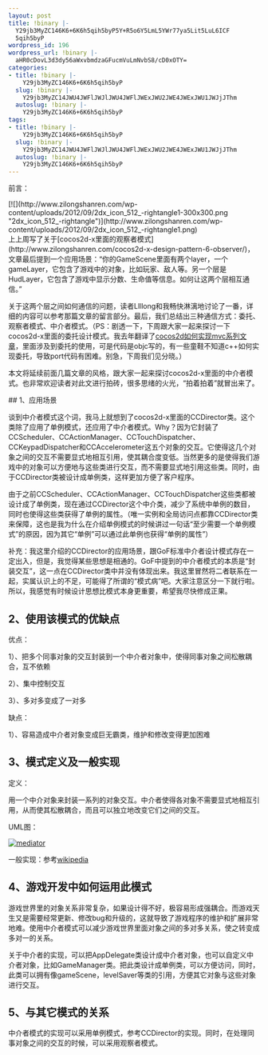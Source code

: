 ```yaml
---
layout: post
title: !binary |-
  Y29jb3MyZC146K6+6K6h5qih5byP5Y+R5o6Y5LmL5YWr77ya5Lit5LuL6ICF
  5qih5byP
wordpress_id: 196
wordpress_url: !binary |-
  aHR0cDovL3d3dy56aWxvbmdzaGFucmVuLmNvbS8/cD0xOTY=
categories:
- title: !binary |-
    Y29jb3MyZC146K6+6K6h5qih5byP
  slug: !binary |-
    Y29jb3MyZC14JWU4JWFlJWJlJWU4JWFlJWExJWU2JWE4JWExJWU1JWJjJThm
  autoslug: !binary |-
    Y29jb3MyZC146K6+6K6h5qih5byP
tags:
- title: !binary |-
    Y29jb3MyZC146K6+6K6h5qih5byP
  slug: !binary |-
    Y29jb3MyZC14JWU4JWFlJWJlJWU4JWFlJWExJWU2JWE4JWExJWU1JWJjJThm
  autoslug: !binary |-
    Y29jb3MyZC146K6+6K6h5qih5byP
---
```


前言：
<div style="float: right;">[![](http://www.zilongshanren.com/wp-content/uploads/2012/09/2dx_icon_512_-rightangle1-300x300.png "2dx_icon_512_-rightangle")](http://www.zilongshanren.com/wp-content/uploads/2012/09/2dx_icon_512_-rightangle1.png)</div>
上上周写了关于[cocos2d-x里面的观察者模式](http://www.zilongshanren.com/cocos2d-x-design-pattern-6-observer/)，文章最后提到一个应用场景：“你的GameScene里面有两个layer，一个gameLayer，它包含了游戏中的对象，比如玩家、敌人等。另一个层是HudLayer，它包含了游戏中显示分数、生命值等信息。如何让这两个层相互通信。”

关于这两个层之间如何通信的问题，读者Llllong和我畅快淋漓地讨论了一番，详细的内容可以参考那篇文章的留言部分。最后，我们总结出三种通信方式：委托、观察者模式、中介者模式。（PS：剧透一下，下周跟大家一起来探讨一下cocos2d-x里面的委托设计模式。我去年翻译了[cocos2d如何实现mvc系列文章](http://www.cnblogs.com/andyque/archive/2012/03/11/2390814.html)，里面涉及到委托的使用，可是代码是objc写的，有一些童鞋不知道c++如何实现委托，导致port代码有困难。别急，下周我们见分晓。）

本文将延续前面几篇文章的风格，跟大家一起来探讨cocos2d-x里面的中介者模式。也非常欢迎读者对此文进行拍砖，很多思绪的火光，“拍着拍着”就冒出来了。
<!--more-->## 1、应用场景

谈到中介者模式这个词，我马上就想到了cocos2d-x里面的CCDirector类。这个类除了应用了单例模式，还应用了中介者模式。Why？因为它封装了CCScheduler、CCActionManager、CCTouchDispatcher、CCKeypadDispatcher和CCAccelerometer这五个对象的交互。它使得这几个对象之间的交互不需要显式地相互引用，使其耦合度变低。当然更多的是使得我们游戏中的对象可以方便地与这些类进行交互，而不需要显式地引用这些类。同时，由于CCDirector类被设计成单例类，这样更加方便了客户程序。

由于之前CCScheduler、CCActionManager、CCTouchDispatcher这些类都被设计成了单例类，现在通过CCDirector这个中介类，减少了系统中单例的数目，同时也使得这些类获得了单例的属性。（唯一实例和全局访问点都靠CCDirector类来保障，这也是我为什么在介绍单例模式的时候讲过一句话“至少需要一个单例模式”的原因，因为其它“单例”可以通过此单例也获得“单例的属性”）

补充：我这里介绍的CCDirector的应用场景，跟GoF标准中介者设计模式存在一定出入，但是，我觉得某些思想是相通的。GoF中提到的中介者模式的本质是“封装交互”，这一点在CCDirector类中并没有体现出来。我这里冒然将二者联系在一起，实属认识上的不足，可能得了所谓的“模式病”吧。大家注意区分一下就行啦。所以，我感觉有时候设计思想比模式本身更重要，希望我尽快修成正果。
## 2、使用该模式的优缺点

优点：

1）、把多个同事对象的交互封装到一个中介者对象中，使得同事对象之间松散耦合，互不依赖

2）、集中控制交互

3）、多对多变成了一对多

缺点：

1）、容易造成中介者对象变成巨无霸类，维护和修改变得更加困难
## 3、模式定义及一般实现

定义：

用一个中介对象来封装一系列的对象交互。中介者使得各对象不需要显式地相互引用，从而使其松散耦合，而且可以独立地改变它们之间的交互。

UML图：

[![](http://www.zilongshanren.com/wp-content/uploads/2012/11/mediator-300x96.jpg "mediator")](http://www.zilongshanren.com/wp-content/uploads/2012/11/mediator.jpg)

一般实现：参考[wikipedia](http://en.wikipedia.org/wiki/Mediator_pattern)
## 4、游戏开发中如何运用此模式

游戏世界里的对象关系非常复杂，如果设计得不好，极容易形成强耦合。而游戏天生又是需要经常更新、修改bug和升级的，这就导致了游戏程序的维护和扩展非常地难。使用中介者模式可以减少游戏世界里面对象之间的多对多关系，使之转变成多对一的关系。

关于中介者的实现，可以把AppDelegate类设计成中介者对象，也可以自定义中介者对象，比如GameManager类。把此类设计成单例类，可以方便访问，同时，此类可以拥有像gameScene，levelSaver等类的引用，方便其它对象与这些对象进行交互。
## 5、与其它模式的关系

中介者模式的实现可以采用单例模式，参考CCDirector的实现。同时，在处理同事对象之间的交互的时候，可以采用观察者模式。
